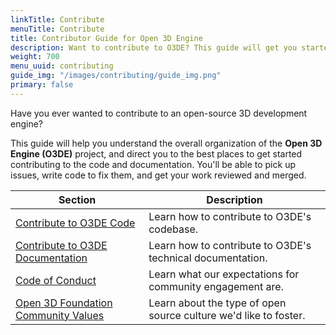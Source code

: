 ```yaml
---
linkTitle: Contribute
menuTitle: Contribute
title: Contributor Guide for Open 3D Engine
description: Want to contribute to O3DE? This guide will get you started with code and documentation contributions.
weight: 700
menu_uuid: contributing
guide_img: "/images/contributing/guide_img.png"
primary: false
---
```


Have you ever wanted to contribute to an open-source 3D development engine?

This guide will help you understand the overall organization of the **Open 3D Engine (O3DE)** project, and direct you to the best places to get started contributing to the code and documentation. You'll be able to pick up issues, write code to fix them, and get your work reviewed and merged.

|  Section                          | Description                                    |
|-----------------------------------|------------------------------------------------|
| [Contribute to O3DE Code](to-code/) | Learn how to contribute to O3DE's codebase.  |
| [Contribute to O3DE Documentation](to-docs/) | Learn how to contribute to O3DE's technical documentation. |
| [Code of Conduct](code-of-conduct.md) | Learn what our expectations for community engagement are. |
| [Open 3D Foundation Community Values](https://github.com/o3de/community/blob/main/values.md) | Learn about the type of open source culture we'd like to foster. |
